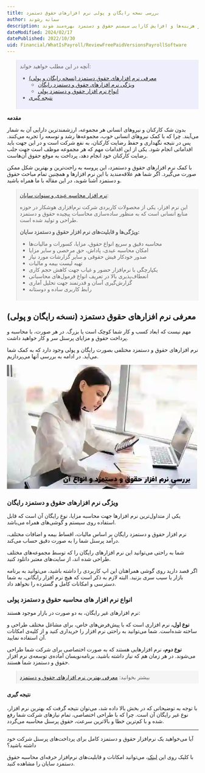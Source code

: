 ```yaml
---
title: بررسی نسخه رایگان و پولی نرم افزارهای حقوق دستمزد
author: سمانه رشوند
description: انتخاب بین نسخه رایگان یا پولی نرم افزار حقوق و دستمزد بستگی به نیازهای سازمان، تعداد کارمندان، میزان پیچیدگی محاسبات، و بودجه در دسترس دارد. مدیران باید با بررسی دقیق ویژگی‌ها و هزینه‌های هر نسخه، بهترین گزینه را برای سازمان خود انتخاب کنند تا از صرفه‌جویی در هزینه‌ها و افزایش کارایی سیستم حقوق و دستمزد بهره‌مند شوند.
dateModified: 2024/02/17
datePublished: 2022/10/30
uid: Financial/WhatIsPayroll/ReviewFreePaidVersionsPayrollSoftware
---
```


<blockquote style="background-color:#eeeefc; padding:0.5rem">
آنچه در این مطلب خواهید خواند:

- [معرفی نرم افزارهای حقوق دستمزد (نسخه رایگان و پولی)](#معرفی-نرم-افزارهای-حقوق-دستمزد-نسخه-رایگان-و-پولی)
   - [ویژگی نرم افزارهای حقوق و دستمزد رایگان](#ویژگی-نرم-افزارهای-حقوق-و-دستمزد-رایگان)
   - [انواع نرم افزار  حقوق و دستمزد پولی](#انواع-نرم-افزار-های-محاسبه-حقوق-و-دستمزد-پولی)
- [نتیجه گیری](#نتیجه-گیری)
</blockquote>

**مقدمه**

بدون شک کارکنان و نیروهای انسانی هر مجموعه، ارزشمندترین دارایی آن به شمار می‌آیند. چرا که با کمک نیروهای انسانی خوب، مجموعه‌ها رشد و توسعه را تجربه می‌کنند. پس در نتیجه نگهداری و حفظ رضایت کارکنان، به نفع شرکت است و در این جهت باید اقداماتی انجام شود. یکی از این اقدامات مهم که هر مجموعه موظف است جهت جلب رضایت کارکنان خود انجام دهد، پرداخت به موقع حقوق آن‌هاست. 

با کمک نرم افزارهای حقوق و دستمزد، این پروسه به راحت‌ترین و بهترین شکل ممکن صورت می‌گیرد. اگر شما هم علاقه‌مندید با این نرم افزارها و همچنین تمام مباحث حقوق و دستمزد آشنا شوید، در این مقاله با ما همراه باشید.

<blockquote style="background-color:#f5f5f5; padding:0.5rem">
<a href="https://www.hooshkar.com/Software/Sayan/Module/Payroll" target="_blank">نرم افزار محاسبه عیدی و سنوات سایان</a>:</br>

این نرم افزار، یکی از محصولات کاربردی شرکت نرم‌افزاری هوشکار در حوزه منابع انسانی است که به منظور ساده‌سازی محاسبات پیچیده حقوق و دستمزد طراحی و تولید شده است.

**ویژگی‌ها و قابلیت‌های نرم افزار حقوق و دستمزد سایان:**

- محاسبه دقیق و سریع انواع حقوق، مزایا، کسورات و مالیات‌ها
- امکان محاسبه عیدی، پاداش، حق مرخصی و سایر مزایا
- صدور خودکار فیش حقوقی و سایر گزارشات مورد نیاز
- تهیه لیست بیمه و مالیات
- یکپارچگی با نرم‌افزار حضور و غیاب جهت کاهش حجم کاری
- انعطاف‌پذیری بالا در تعریف انواع فرمول‌های محاسباتی
- گزارش‌گیری آسان و قدرتمند جهت تحلیل آماری
- رابط کاربری ساده و دوستانه

</blockquote>

## معرفی نرم افزارهای حقوق دستمزد (نسخه رایگان و پولی)
مهم نیست که ابعاد کسب و کار شما کوچک است یا بزرگ. در هر صورت، با محاسبه و پرداخت حقوق و مزایای پرسنل سر و کار خواهید داشت. 

نرم افزارهای حقوق و دستمزد مختلفی بصورت رایگان و پولی وجود دارد که به کمک شما می‌آید. در ادامه به بررسی آنها می‌پردازیم.

![بررسی نرم افزار حقوق و دستمزد و انواع آن](./Images/AboutPayrollSoftware.webp)

### ویژگی نرم افزارهای حقوق و دستمزد رایگان
یکی از متداول‌ترین نرم‌ افزارها جهت محاسبه مزایا، نوع رایگان آن است که قابل استفاده روی سیستم و گوشی‌های همراه می‌باشد. 

نرم افزار حقوق و دستمزد رایگان بر اساس مالیات، اقساط بیمه و اضافات مختلف، درآمد پرسنل شما را به صورت دقیق حساب می‌کند. 

شما به راحتی می‌توانید این نرم افزارهای رایگان را که توسط مجموعه‌های مختلف طراحی شده اند، از سایت‌های معتبر دانلود کنید.

اگر قصد دارید روی گوشی همراهتان این اپ کاربردی را داشته باشید، می‌توانید به برنامه بازار یا سیب سری بزنید. البته لازم به ذکر است که هیچ نرم افزار رایگانی، به شما دسترسی و امکانات کامل و گسترده را نخواهد داد.

### انواع نرم افزار های محاسبه حقوق و دستمزد پولی
نرم افزارهای غیر رایگان، به دو صورت در بازار موجود هستند:

**نوع اول،** نرم افزاری است که با پیش‌فرض‌های خاص، برای مشاغل مختلف طراحی و ساخته شده‌است. شما می‌توانید به راحتی نرم افزار را خریداری کنید و از کلیه‌ی امکانات آن استفاده نمایید.

**نوع دوم،** نرم افزارهایی هستند که به صورت اختصاصی برای شرکت شما طراحی می‌شوند. در هر زمان هم که نیاز داشته باشید، برنامه‌نویسان آماده‌ی توسعه‌ی نرم‌ افزار حقوق و دستمزد شما هستند.

<blockquote style="background-color:#f5f5f5; padding:0.5rem">
بیشتر بخوانید: <a href="https://www.hooshkar.com/Wiki/Financial/TheBestPayrollSoftware" target="_blank">معرفی بهترین نرم افزارهای حقوق و دستمزد</a></blockquote>

#### نتیجه گیری

با توجه به توضیحاتی که در بخش بالا داده شد، می‌توان نتیجه گرفت که بهترین نرم افزار، نوع غیر رایگان آن است. چرا که با طراحی اختصاصی، تمام نیازهای شرکت شما رفع شده و با کم‌ترین خطا و بالاترین سرعت، حقوق پرسنل محاسبه می‌گردد. 

----
آیا می‌خواهید یک نرم‌افزار حقوق و دستمزد کامل برای پرداخت‌های پرسنل شرکت خود داشته باشید؟ 

با کلیک روی این <a href="https://www.hooshkar.com" target="_blank">لینک</a>، می‌توانید امکانات و قابلیت‌های نرم‌افزار حرفه‌ای محاسبه حقوق دستمزد سایان را مشاهده کنید.